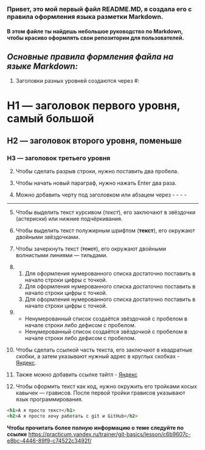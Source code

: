 ### Привет, это мой первый файл README.MD, я создала его с правила оформления языка разметки Markdown.  

#### В этом файле ты найдешь небольшое руководство по Markdown, чтобы красиво оформлять свои репозитории для пользователей.

*Основные правила формления файла на языке Markdown:*
----
1) Заголовки разных уровней создаются через #:
# H1 — заголовок первого уровня, самый большой

## H2 — заголовок второго уровня, поменьше

### H3 — заголовок третьего уровня

2) Чтобы сделать разрыв строки, нужно поставить два пробела.

3) Чтобы начать новый параграф, нужно нажать Enter два раза.

4) Можно добавить черту под заголовком или абзацем через - - - -
----

5) Чтобы выделить текст курсивом (_текст_), его заключают в звёздочки (астериски) или нижние подчёркивания.

6) Чтобы выделить текст полужирным шрифтом (**текст**), его окружают двойными звёздочками.

7) Чтобы зачеркнуть текст (~~текст~~), его окружают двойными волнистыми линиями — тильдами.

8)  1. Для оформления нумерованного списка достаточно поставить в начало строки цифры с точкой.
    2. Для оформления нумерованного списка достаточно поставить в начало строки цифры с точкой.
    3. Для оформления нумерованного списка достаточно поставить в начало строки цифры с точкой.

9) * Ненумерованный список создаётся звёздочкой с пробелом в начале строки либо дефисом с пробелом.
   * Ненумерованный список создаётся звёздочкой с пробелом в начале строки либо дефисом с пробелом.

10) Чтобы сделать ссылкой часть текста, его заключают в квадратные скобки, а затем указывают нужный адрес в круглых скобках - [Яндекс](https://www.yandex.ru).

11) Также можно добавить ссылке тайтл - [Яндекс](https://www.yandex.ru "Я Yandex!")

12) Чтобы оформить текст как код, нужно окружить его тройками косых кавычек — грависов. После первой тройки грависов указывают язык программирования.
```html
<h1>А я просто текст</h1>
<h2>А я просто хочу работать с git и GitHub</h2>
``` 

**Чтобы прочитать более полную информацию о теме следуйте по ссылке**
https://practicum.yandex.ru/trainer/git-basics/lesson/c6b9607c-e8bc-4446-89f9-c74522c3492f/
